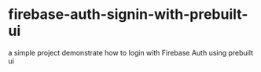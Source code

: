 # firebase-auth-signin-with-prebuilt-ui

a simple project demonstrate how to login with Firebase Auth using prebuilt ui
